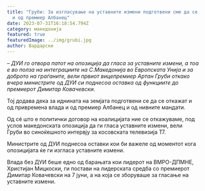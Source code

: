 ```yaml
---
title: "Груби: За изгласување на уставните измени подготвени сме да се откажеме
  и од премиер Албанец"
date: 2023-07-31T16:18:54.794Z
category: македонија
featured: true
featuredImage: ../img/grubi.jpg
author: Вардарски
---
```

<!--StartFragment-->

*– ДУИ го отвора патот на опозиција да гласа за уставните измени, а тоа е во полза на интеграциите на С.Македонија во Европската Унија и за доброто на граѓаните, вели првиот вицепремиер Артан Груби откако вчера министрите од ДУИ си поднесоа оставка од функциите до премиерот Димитар Ковачевски.*

Тој додава дека за иднината на земјата подготвени се да се откажат и од привремена влада и од премиер Албанец и од нивните мандати.

Од сé што е политички договор на коалицијата ние се откажуваме, под услов македонската опозиција да ги гласа уставните измени, вели Груби во синоќешното интервју за косовската телевизија Т7.

Министрите од ДУИ поднесоа оставки кои би важеле од моментот кога опозицијата ќе ги изгласа уставните измени.

Влада без ДУИ беше едно од барањата кои лидерот на ВМРО-ДПМНЕ, Христијан Мицкоски, ги постави на лидерската средба со премиерот Димитар Ковачевски на 7 јуни, а на која се зборуваше за гласање на уставните измени.

<!--EndFragment-->